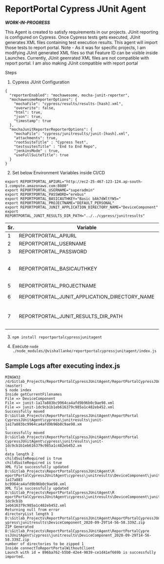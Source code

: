 # ReportPortal Cypress JUnit Agent

***WORK-IN-PROGRESS***

This Agent is created to satisfy requirements in our projects. JUnit reporting is configured on Cypress. Once Cypress tests gets executed, JUnit generates XML files containing test execution results. This agent will import those tests to report portal.
Note - As it was for specific projects, I am modifying JUnit generated XML files so that Feature ID can be visible inside Launches.
Currently, JUnit geenrated XML files are not compatible with report portal.
I am also making JUnit compatible with report portal


Steps
1. Cypress JUnit Configuration
```
{
  "reporterEnabled": "mochawesome, mocha-junit-reporter",
  "mochawesomeReporterOptions": {
    "mochaFile": "cypress/results/results-[hash].xml",
    "overwrite": false,
    "html": true,
    "json": true,
    "timestamp": true
  },
  "mochaJunitReporterReporterOptions": {
    "mochaFile": "cypress/junitresults/junit-[hash].xml",
    "attachments": true,
    "rootSuiteTitle" : "Cypress Test",
    "testsuitesTitle" : "End to End Repo",
    "jenkinsMode" : true,
    "useFullSuiteTitle": true
  }
}
```

2. Set below Environment Variables inside CI/CD
```
export REPORTPORTAL_APIURL="http://ec2-25-467-123-124.ap-south-1.compute.amazonaws.com:8080"
export REPORTPORTAL_USERNAME="superadmin"
export REPORTPORTAL_PASSWORD="erebus"
export REPORTPORTAL_BASICAUTHKEY="Basic bAk7dWltYW5="
export REPORTPORTAL_PROJECTNAME="DEFAULT_PERSONAL"
export REPORTPORTAL_JUNIT_APPLICATION_DIRECTORY_NAME="DeviceComponent"
export REPORTPORTAL_JUNIT_RESULTS_DIR_PATH="../../cypress/junitresults"
```
| Sr. | Variable | Comments |
| --- | --- | --- |
| 1 | REPORTPORTAL_APIURL | Report Portal API URL |
| 2 | REPORTPORTAL_USERNAME | Report Portal User Name |
| 3 | REPORTPORTAL_PASSWORD | Report Portal Password |
| 4 | REPORTPORTAL_BASICAUTHKEY | Open to report Portal. Press F12. Go to Network. Select XHR. Login to Report Portal. Analyze 'Token' Call. You will find Authorization parameter. https://github.com/reportportal/reportportal/issues/1151 |
| 5 | REPORTPORTAL_PROJECTNAME | Name of the Project |
| 6 | REPORTPORTAL_JUNIT_APPLICATION_DIRECTORY_NAME | JUnit XML files will be copied inside this Directory. This will be part of name of your Launch |
| 7 | REPORTPORTAL_JUNIT_RESULTS_DIR_PATH | Location where Cypress JUnit files will be stored. We assume that it is inside `Cypress/junitresults` directory. Then, please provide value of this as `../../../../cypress/junitresults` |

3. `npm install reportportalcypressjunitagent`

4. Execute `node ./node_modules/@vishallanke/reportportalcypressjunitagent/index.js`


## Sample Logs after executing index.js

```
MINGW32 /d/Gitlab_Projects/ReportPortalCypressJUnitAgent/ReportPortalCypressJUnitAgent (master)
$ node index
Inside getCurrentFilenames
File => DeviceComponent
File => junit-1a17a883bc9964ca4afd9b96b0c9ae98.xml
File => junit-1dc9cb1b1eb616379c985a1c482eb452.xml
Successfully moved D:\Gitlab_Projects\ReportPortalCypressJUnitAgent\ReportPortal
CypressJUnitAgent\cypress\junitresults\junit-1a17a883bc9964ca4afd9b96b0c9ae98.xm
l
Successfully moved D:\Gitlab_Projects\ReportPortalCypressJUnitAgent\ReportPortal
CypressJUnitAgent\cypress\junitresults\junit-1dc9cb1b1eb616379c985a1c482eb452.xm
l
data length 2
childSuiteRequired is true
childSuiteRequired is true
XML file successfully updated D:\Gitlab_Projects\ReportPortalCypressJUnitAgent\R
eportPortalCypressJUnitAgent\cypress\junitresults\DeviceComponent\junit-1a17a883
bc9964ca4afd9b96b0c9ae98.xml
XML file successfully updated D:\Gitlab_Projects\ReportPortalCypressJUnitAgent\R
eportPortalCypressJUnitAgent\cypress\junitresults\DeviceComponent\junit-1dc9cb1b
1eb616379c985a1c482eb452.xml
Returning null from error
directoryList length 1
D:\Gitlab_Projects\ReportPortalCypressJUnitAgent\ReportPortalCypressJUnitAgent\c
ypress\junitresults\DeviceComponent_2020-09-29T14-56-58.339Z.zip
ZIP Generated D:\Gitlab_Projects\ReportPortalCypressJUnitAgent\ReportPortalCypre
ssJUnitAgent\cypress\junitresults\DeviceComponent_2020-09-29T14-56-58.339Z.zip
number of directories to be zipped 1
Inside connectToReportPortalWithoutClient
Launch with id = 896ba762-b5b0-42e4-9839-ce1d41ef669b is successfully imported.

```